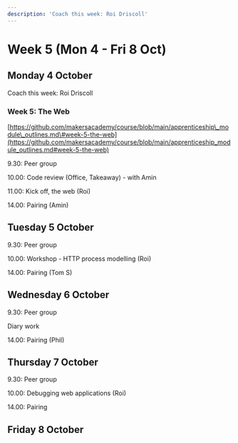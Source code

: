 ```yaml
---
description: 'Coach this week: Roi Driscoll'
---
```


# Week 5 \(Mon 4 - Fri 8 Oct\)

## Monday 4 October

Coach this week: Roi Driscoll

### Week 5: The Web

[https://github.com/makersacademy/course/blob/main/apprenticeship\_module\_outlines.md\#week-5-the-web](https://github.com/makersacademy/course/blob/main/apprenticeship_module_outlines.md#week-5-the-web)

9.30: Peer group

10.00: Code review \(Office, Takeaway\) - with Amin

11.00: Kick off, the web \(Roi\)

14.00: Pairing \(Amin\) 

## Tuesday 5 October

9.30: Peer group

10.00: Workshop - HTTP process modelling \(Roi\)

14.00: Pairing \(Tom S\)

## Wednesday 6 October

9.30: Peer group

Diary work

14.00: Pairing \(Phil\)



## Thursday 7 October

9.30: Peer group

10.00: Debugging web applications \(Roi\)

14.00: Pairing



## Friday 8 October

